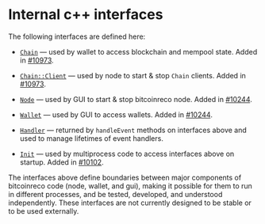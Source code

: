 # Internal c++ interfaces

The following interfaces are defined here:

* [`Chain`](chain.h) — used by wallet to access blockchain and mempool state. Added in [#10973](https://github.com/bitcoinreco/bitcoinreco/pull/10973).

* [`Chain::Client`](chain.h) — used by node to start & stop `Chain` clients. Added in [#10973](https://github.com/bitcoinreco/bitcoinreco/pull/10973).

* [`Node`](node.h) — used by GUI to start & stop bitcoinreco node. Added in [#10244](https://github.com/bitcoinreco/bitcoinreco/pull/10244).

* [`Wallet`](wallet.h) — used by GUI to access wallets. Added in [#10244](https://github.com/bitcoinreco/bitcoinreco/pull/10244).

* [`Handler`](handler.h) — returned by `handleEvent` methods on interfaces above and used to manage lifetimes of event handlers.

* [`Init`](init.h) — used by multiprocess code to access interfaces above on startup. Added in [#10102](https://github.com/bitcoinreco/bitcoinreco/pull/10102).

The interfaces above define boundaries between major components of bitcoinreco code (node, wallet, and gui), making it possible for them to run in different processes, and be tested, developed, and understood independently. These interfaces are not currently designed to be stable or to be used externally.
